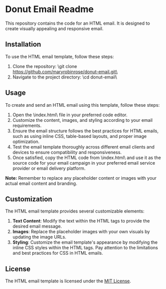 # Donut Email Readme

This repository contains the code for an HTML email. It is designed to create visually appealing and responsive email.

## Installation

To use the HTML email template, follow these steps:

1. Clone the repository: \git clone https://github.com/maryrobinrose/donut-email.git\
2. Navigate to the project directory: \cd donut-email\

## Usage

To create and send an HTML email using this template, follow these steps:

1. Open the \index.html\ file in your preferred code editor.
2. Customize the content, images, and styling according to your email requirements.
3. Ensure the email structure follows the best practices for HTML emails, such as using inline CSS, table-based layouts, and proper image optimization.
4. Test the email template thoroughly across different email clients and devices to ensure compatibility and responsiveness.
5. Once satisfied, copy the HTML code from \index.html\ and use it as the source code for your email campaign in your preferred email service provider or email delivery platform.

**Note:** Remember to replace any placeholder content or images with your actual email content and branding.

## Customization

The HTML email template provides several customizable elements:

1. **Text Content**: Modify the text within the HTML tags to provide the desired email message.
2. **Images**: Replace the placeholder images with your own visuals by updating the image URLs.
3. **Styling**: Customize the email template's appearance by modifying the inline CSS styles within the HTML tags. Pay attention to the limitations and best practices for CSS in HTML emails.


## License

The HTML email template is licensed under the [MIT License](LICENSE).